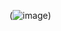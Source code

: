 (![image](https://user-images.githubusercontent.com/102829820/202924965-382ea24a-9808-4f14-8ef6-38b3165e6d8a.png))

